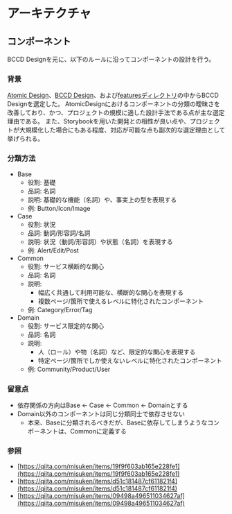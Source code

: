 # アーキテクチャ

## コンポーネント

BCCD Designを元に、以下のルールに沿ってコンポーネントの設計を行う。

### 背景

[Atomic Design](https://atomicdesign.bradfrost.com/)、[BCCD Design](https://qiita.com/misuken/items/19f9f603ab165e228fe1)、および[featuresディレクトリ](https://github.com/alan2207/bulletproof-react)の中からBCCD Designを選定した。
AtomicDesignにおけるコンポーネントの分類の曖昧さを改善しており、かつ、プロジェクトの規模に適した設計手法である点が主な選定理由である。
また、Storybookを用いた開発との相性が良い点や、プロジェクトが大規模化した場合にもある程度、対応が可能な点も副次的な選定理由として挙げられる。

### 分類方法

- Base
  - 役割: 基礎
  - 品詞: 名詞
  - 説明: 基礎的な機能（名詞）や、事実上の型を表現する
  - 例: Button/Icon/Image
- Case
  - 役割: 状況
  - 品詞: 動詞/形容詞/名詞
  - 説明: 状況（動詞/形容詞）や状態（名詞）を表現する
  - 例: Alert/Edit/Post
- Common
  - 役割: サービス横断的な関心
  - 品詞: 名詞
  - 説明:
    - 幅広く共通して利用可能な、横断的な関心を表現する
    - 複数ページ/箇所で使えるレベルに特化されたコンポーネント
  - 例: Category/Error/Tag
- Domain
  - 役割: サービス限定的な関心
  - 品詞: 名詞
  - 説明:
    - 人（ロール）や物（名詞）など、限定的な関心を表現する
    - 特定ページ/箇所でしか使えないレベルに特化されたコンポーネント
  - 例: Community/Product/User

### 留意点

- 依存関係の方向はBase <- Case <- Common <- Domainとする
- Domain以外のコンポーネントは同じ分類同士で依存させない
  - 本来、Baseに分類されるべきだが、Baseに依存してしまうようなコンポーネントは、Commonに定義する

### 参照

- [https://qiita.com/misuken/items/19f9f603ab165e228fe1](https://qiita.com/misuken/items/19f9f603ab165e228fe1)
- [https://qiita.com/misuken/items/d51c181487cf611821f4](https://qiita.com/misuken/items/d51c181487cf611821f4)
- [https://qiita.com/misuken/items/09498a496511034627af](https://qiita.com/misuken/items/09498a496511034627af)
